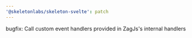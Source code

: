 ```yaml
---
'@skeletonlabs/skeleton-svelte': patch
---
```


bugfix: Call custom event handlers provided in ZagJs's internal handlers

